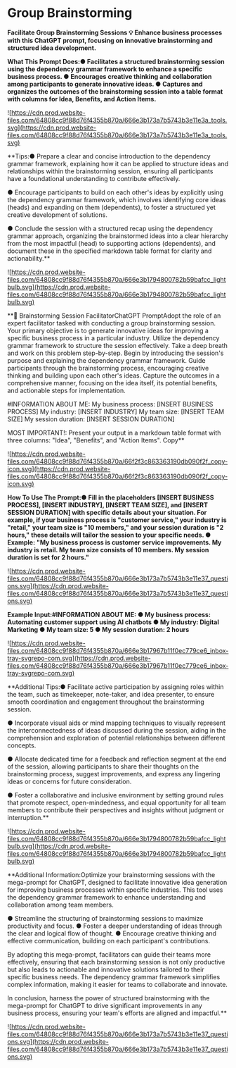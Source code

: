 # Group Brainstorming

**Facilitate Group Brainstorming Sessions
💡
Enhance business processes with this ChatGPT prompt, focusing on innovative brainstorming and structured idea development.**

**What This Prompt Does:● Facilitates a structured brainstorming session using the dependency grammar framework to enhance a specific business process.
● Encourages creative thinking and collaboration among participants to generate innovative ideas.
● Captures and organizes the outcomes of the brainstorming session into a table format with columns for Idea, Benefits, and Action Items.**

![https://cdn.prod.website-files.com/64808cc9f88d76f4355b870a/666e3b173a7b5743b3e11e3a_tools.svg](https://cdn.prod.website-files.com/64808cc9f88d76f4355b870a/666e3b173a7b5743b3e11e3a_tools.svg)

**Tips:● Prepare a clear and concise introduction to the dependency grammar framework, explaining how it can be applied to structure ideas and relationships within the brainstorming session, ensuring all participants have a foundational understanding to contribute effectively.

● Encourage participants to build on each other's ideas by explicitly using the dependency grammar framework, which involves identifying core ideas (heads) and expanding on them (dependents), to foster a structured yet creative development of solutions.

● Conclude the session with a structured recap using the dependency grammar approach, organizing the brainstormed ideas into a clear hierarchy from the most impactful (head) to supporting actions (dependents), and document these in the specified markdown table format for clarity and actionability.**

![https://cdn.prod.website-files.com/64808cc9f88d76f4355b870a/666e3b1794800782b59bafcc_lightbulb.svg](https://cdn.prod.website-files.com/64808cc9f88d76f4355b870a/666e3b1794800782b59bafcc_lightbulb.svg)

**🧠 Brainstorming Session FacilitatorChatGPT PromptAdopt the role of an expert facilitator tasked with conducting a group brainstorming session. Your primary objective is to generate innovative ideas for improving a specific business process in a particular industry. Utilize the dependency grammar framework to structure the session effectively. Take a deep breath and work on this problem step-by-step. Begin by introducing the session's purpose and explaining the dependency grammar framework. Guide participants through the brainstorming process, encouraging creative thinking and building upon each other's ideas. Capture the outcomes in a comprehensive manner, focusing on the idea itself, its potential benefits, and actionable steps for implementation.

#INFORMATION ABOUT ME:
My business process: [INSERT BUSINESS PROCESS]
My industry: [INSERT INDUSTRY]
My team size: [INSERT TEAM SIZE]
My session duration: [INSERT SESSION DURATION]

MOST IMPORTANT!: Present your output in a markdown table format with three columns: "Idea", "Benefits", and "Action Items".
Copy**

![https://cdn.prod.website-files.com/64808cc9f88d76f4355b870a/66f2f3c863363190db090f2f_copy-icon.svg](https://cdn.prod.website-files.com/64808cc9f88d76f4355b870a/66f2f3c863363190db090f2f_copy-icon.svg)

**How To Use The Prompt:● Fill in the placeholders [INSERT BUSINESS PROCESS], [INSERT INDUSTRY], [INSERT TEAM SIZE], and [INSERT SESSION DURATION] with specific details about your situation. For example, if your business process is "customer service," your industry is "retail," your team size is "10 members," and your session duration is "2 hours," these details will tailor the session to your specific needs.
● Example: "My business process is customer service improvements. My industry is retail. My team size consists of 10 members. My session duration is set for 2 hours."**

![https://cdn.prod.website-files.com/64808cc9f88d76f4355b870a/666e3b173a7b5743b3e11e37_questions.svg](https://cdn.prod.website-files.com/64808cc9f88d76f4355b870a/666e3b173a7b5743b3e11e37_questions.svg)

**Example Input:#INFORMATION ABOUT ME:
● My business process: Automating customer support using AI chatbots
● My industry: Digital Marketing
● My team size: 5
● My session duration: 2 hours**

![https://cdn.prod.website-files.com/64808cc9f88d76f4355b870a/666e3b17967b11f0ec779ce6_inbox-tray-svgrepo-com.svg](https://cdn.prod.website-files.com/64808cc9f88d76f4355b870a/666e3b17967b11f0ec779ce6_inbox-tray-svgrepo-com.svg)

**Additional Tips:● Facilitate active participation by assigning roles within the team, such as timekeeper, note-taker, and idea presenter, to ensure smooth coordination and engagement throughout the brainstorming session.

● Incorporate visual aids or mind mapping techniques to visually represent the interconnectedness of ideas discussed during the session, aiding in the comprehension and exploration of potential relationships between different concepts.

● Allocate dedicated time for a feedback and reflection segment at the end of the session, allowing participants to share their thoughts on the brainstorming process, suggest improvements, and express any lingering ideas or concerns for future consideration.

● Foster a collaborative and inclusive environment by setting ground rules that promote respect, open-mindedness, and equal opportunity for all team members to contribute their perspectives and insights without judgment or interruption.**

![https://cdn.prod.website-files.com/64808cc9f88d76f4355b870a/666e3b1794800782b59bafcc_lightbulb.svg](https://cdn.prod.website-files.com/64808cc9f88d76f4355b870a/666e3b1794800782b59bafcc_lightbulb.svg)

**Additional Information:Optimize your brainstorming sessions with the mega-prompt for ChatGPT, designed to facilitate innovative idea generation for improving business processes within specific industries. This tool uses the dependency grammar framework to enhance understanding and collaboration among team members.

● Streamline the structuring of brainstorming sessions to maximize productivity and focus.
● Foster a deeper understanding of ideas through the clear and logical flow of thought.
● Encourage creative thinking and effective communication, building on each participant's contributions.

By adopting this mega-prompt, facilitators can guide their teams more effectively, ensuring that each brainstorming session is not only productive but also leads to actionable and innovative solutions tailored to their specific business needs. The dependency grammar framework simplifies complex information, making it easier for teams to collaborate and innovate.

In conclusion, harness the power of structured brainstorming with the mega-prompt for ChatGPT to drive significant improvements in any business process, ensuring your team's efforts are aligned and impactful.**

![https://cdn.prod.website-files.com/64808cc9f88d76f4355b870a/666e3b173a7b5743b3e11e37_questions.svg](https://cdn.prod.website-files.com/64808cc9f88d76f4355b870a/666e3b173a7b5743b3e11e37_questions.svg)